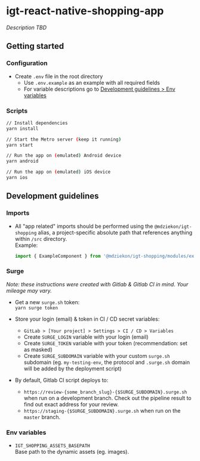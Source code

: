 # igt-react-native-shopping-app

_Description TBD_

## Getting started

### Configuration

- Create `.env` file in the root directory
  - Use `.env.example` as an example with all required fields
  - For variable descriptions go to [Development guidelines > Env variables](#env-variables)

### Scripts

```bash
// Install dependencies
yarn install

// Start the Metro server (keep it running)
yarn start

// Run the app on (emulated) Android device
yarn android

// Run the app on (emulated) iOS device
yarn ios
```

## Development guidelines

### Imports

- All "app related" imports should be performed using the `@mdziekon/igt-shopping` alias, a project-specific absolute path that references anything within `/src` directory.  
  Example:  
  ```typescript
  import { ExampleComponent } from '@mdziekon/igt-shopping/modules/example/components/Example.component';
  ```

### Surge

_Note: these instructions were created with Gitlab & Gitlab CI in mind. Your mileage may vary._

- Get a new `surge.sh` token:  
  `yarn surge token`
- Store your login (email) & token in CI / CD secret variables:
  - `GitLab > [Your project] > Settings > CI / CD > Variables`
  - Create `SURGE_LOGIN` variable with your login (email)
  - Create `SURGE_TOKEN` variable with your token (recommendation: set as masked)
  - Create `SURGE_SUBDOMAIN` variable with your custom `surge.sh` subdomain (eg. `my-testing-env`, the protocol and `.surge.sh` domain will be added by the deployment script)

- By default, Gitlab CI script deploys to:
  - `https://review-{some_branch_slug}-{$SURGE_SUBDOMAIN}.surge.sh` when run on a development branch. Check out the pipeline result to find out exact address for your review.
  - `https://staging-{$SURGE_SUBDOMAIN}.surge.sh` when run on the `master` branch.

### Env variables

- `IGT_SHOPPING_ASSETS_BASEPATH`  
  Base path to the dynamic assets (eg. images).
